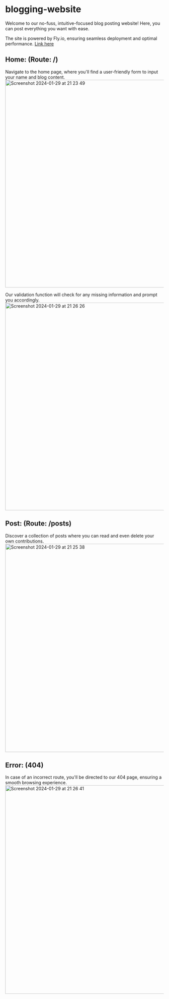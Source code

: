 # blogging-website
Welcome to our no-fuss, intuitive-focused blog posting website! Here, you can post everything you want with ease.

The site is powered by Fly.io, ensuring seamless deployment and optimal performance.
[Link here](post-anything.fly.dev)


## Home: (Route: /)
Navigate to the home page, where you'll find a user-friendly form to input your name and blog content. 
<img width="659" alt="Screenshot 2024-01-29 at 21 23 49" src="https://github.com/FAC29A/blogging-website/assets/128807685/ac1e7428-5e8e-4cb1-afc0-3644d58ad579">

Our validation function will check for any missing information and prompt you accordingly.
<img width="659" alt="Screenshot 2024-01-29 at 21 26 26" src="https://github.com/FAC29A/blogging-website/assets/128807685/acc87ec1-aaad-4da6-bad8-a22a47dc6d29">

## Post: (Route: /posts)
Discover a collection of posts where you can read and even delete your own contributions.
<img width="661" alt="Screenshot 2024-01-29 at 21 25 38" src="https://github.com/FAC29A/blogging-website/assets/128807685/0ee0f579-1ae5-44ef-b191-89da7ec1a2ec">


## Error: (404)
In case of an incorrect route, you'll be directed to our 404 page, ensuring a smooth browsing experience.
<img width="662" alt="Screenshot 2024-01-29 at 21 26 41" src="https://github.com/FAC29A/blogging-website/assets/128807685/9fad34ad-332d-419d-9712-6f6c7254fa3b">




